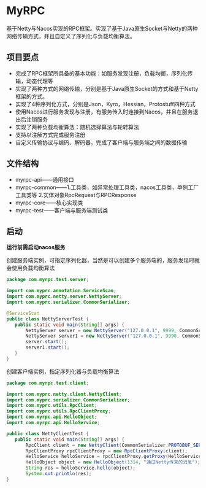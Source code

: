 # MyRPC
基于Netty与Nacos实现的RPC框架。实现了基于Java原生Socket与Netty的两种网络传输方式，并且自定义了序列化与负载均衡算法。
## 项目要点
 - 完成了RPC框架所具备的基本功能：如服务发现注册，负载均衡，序列化传输，动态代理等
 - 实现了两种方式的网络传输，分别是基于Java原生Socket的方式和基于Netty框架的方式。
 - 实现了4种序列化方式，分别是Json，Kyro，Hessian，Protostuff四种方式
 - 使用Nacos进行服务发现与注册，有服务传入时连接到Nacos，并且在服务退出后注销服务
 - 实现了两种负载均衡算法：随机选择算法与轮转算法
 - 支持以注解方式完成服务注册
 - 自定义传输协议与编码、解码器，完成了客户端与服务端之间的数据传输
 ## 文件结构
  - myrpc-api——通用接口
  - myrpc-common——1.工具类，如异常处理工具类，nacos工具类，单例工厂工具类等    2.实体对象RpcRequest与RPCResponse
  - myrpc-core——核心实现类
  - myrpc-test——客户端与服务端测试类
 

 ## 启动
 **运行前需启动nacos服务**
 
 创建服务端实例，可指定序列化器，当然是可以创建多个服务端的，服务发现时就会使用负载均衡算法
 ```java
package com.myrpc.test.server;

import com.myprc.annotation.ServiceScan;
import com.myprc.netty.server.NettyServer;
import com.myprc.serializer.CommonSerializer;

@ServiceScan
public class NettyServerTest {
    public static void main(String[] args) {
        NettyServer server = new NettyServer("127.0.0.1", 9999, CommonSerializer.PROTOBUF_SERIALIZER);
        NettyServer server1 = new NettyServer("127.0.0.1", 9990, CommonSerializer.PROTOBUF_SERIALIZER);
        server.start();
        server1.start();
    }
}
 ```
创建客户端实例，指定序列化器与负载均衡算法
 ```java
package com.myrpc.test.client;

import com.myprc.netty.client.NettyClient;
import com.myprc.serializer.CommonSerializer;
import com.myprc.utils.RpcClient;
import com.myprc.utils.RpcClientProxy;
import com.myrpc.api.HelloObject;
import com.myrpc.api.HelloService;

public class NettyClientTest {
    public static void main(String[] args) {
        RpcClient client = new NettyClient(CommonSerializer.PROTOBUF_SERIALIZER，new RandomLoadBalancer());
        RpcClientProxy rpcClientProxy = new RpcClientProxy(client);
        HelloService helloService = rpcClientProxy.getProxy(HelloService.class);
        HelloObject object = new HelloObject(1314, "通过Netty传来的消息");
        String res = helloService.hello(object);
        System.out.println(res);
}
 ```
